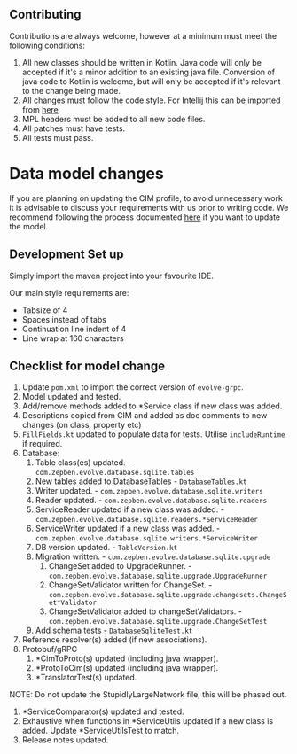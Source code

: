 ## Contributing ##

Contributions are always welcome, however at a minimum must meet the following conditions:

1. All new classes should be written in Kotlin. Java code will only be accepted if it's a minor addition to an existing
   java file. Conversion of java code to Kotlin is welcome, but will only be accepted if it's relevant to the change being made.
1. All changes must follow the code style. For Intellij this can be imported from [here](TODO)
1. MPL headers must be added to all new code files.
1. All patches must have tests.
1. All tests must pass.

# Data model changes #

If you are planning on updating the CIM profile, to avoid unnecessary work it is advisable to discuss your requirements
with us prior to writing code. We recommend following the process documented [here](TODO) if you want to update the model.

## Development Set up ##

Simply import the maven project into your favourite IDE.

Our main style requirements are:
- Tabsize of 4
- Spaces instead of tabs
- Continuation line indent of 4
- Line wrap at 160 characters

## Checklist for model change ##

1. Update `pom.xml` to import the correct version of `evolve-grpc`.
1. Model updated and tested.
1. Add/remove methods added to *Service class if new class was added.
1. Descriptions copied from CIM and added as doc comments to new changes (on class, property etc)
1. `FillFields.kt` updated to populate data for tests. Utilise `includeRuntime` if required.
1. Database:
    1. Table class(es) updated. - `com.zepben.evolve.database.sqlite.tables`
    1. New tables added to DatabaseTables - `DatabaseTables.kt`
    1. Writer updated. - `com.zepben.evolve.database.sqlite.writers`
    1. Reader updated. - `com.zepben.evolve.database.sqlite.readers`
    1. ServiceReader updated if a new class was added. - `com.zepben.evolve.database.sqlite.readers.*ServiceReader`
    1. ServiceWriter updated if a new class was added. - `com.zepben.evolve.database.sqlite.writers.*ServiceWriter`
    1. DB version updated. - `TableVersion.kt`
    1. Migration written. - `com.zepben.evolve.database.sqlite.upgrade`
        1. ChangeSet added to UpgradeRunner. - `com.zepben.evolve.database.sqlite.upgrade.UpgradeRunner`
        1. ChangeSetValidator written for ChangeSet. - `com.zepben.evolve.database.sqlite.upgrade.changesets.ChangeSet*Validator`
        1. ChangeSetValidator added to changeSetValidators. - `com.zepben.evolve.database.sqlite.upgrade.ChangeSetTest`
    1. Add schema tests - `DatabaseSqliteTest.kt`
1. Reference resolver(s) added (if new associations).
1. Protobuf/gRPC
    1. *CimToProto(s) updated (including java wrapper).
    1. *ProtoToCim(s) updated (including java wrapper).
    1. *TranslatorTest(s) updated.

NOTE: Do not update the StupidlyLargeNetwork file, this will be phased out.

1. *ServiceComparator(s) updated and tested.
1. Exhaustive when functions in *ServiceUtils updated if a new class is added. Update *ServiceUtilsTest to match.
1. Release notes updated.
